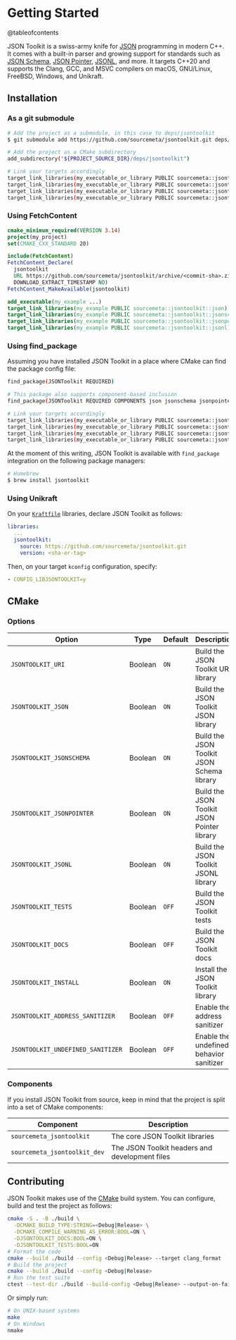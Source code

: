 Getting Started
===============

@tableofcontents

JSON Toolkit is a swiss-army knife for [JSON](https://www.json.org) programming
in modern C++. It comes with a built-in parser and growing support for
standards such as [JSON Schema](http://json-schema.org), [JSON
Pointer](https://www.rfc-editor.org/rfc/rfc6901),
[JSONL](https://jsonlines.org), and more.  It targets C++20 and supports the
Clang, GCC, and MSVC compilers on macOS, GNU/Linux, FreeBSD, Windows, and
Unikraft.

Installation
------------

### As a git submodule

```sh
# Add the project as a submodule, in this case to deps/jsontoolkit
$ git submodule add https://github.com/sourcemeta/jsontoolkit.git deps/jsontoolkit

# Add the project as a CMake subdirectory
add_subdirectory("${PROJECT_SOURCE_DIR}/deps/jsontoolkit")

# Link your targets accordingly
target_link_libraries(my_executable_or_library PUBLIC sourcemeta::jsontoolkit::json)
target_link_libraries(my_executable_or_library PUBLIC sourcemeta::jsontoolkit::jsonschema)
target_link_libraries(my_executable_or_library PUBLIC sourcemeta::jsontoolkit::jsonpointer)
target_link_libraries(my_executable_or_library PUBLIC sourcemeta::jsontoolkit::jsonl)
```

### Using FetchContent

```cmake
cmake_minimum_required(VERSION 3.14)
project(my_project)
set(CMAKE_CXX_STANDARD 20)

include(FetchContent)
FetchContent_Declare(
  jsontoolkit
  URL https://github.com/sourcemeta/jsontoolkit/archive/<commit-sha>.zip
  DOWNLOAD_EXTRACT_TIMESTAMP NO)
FetchContent_MakeAvailable(jsontoolkit)

add_executable(my_example ...)
target_link_libraries(my_example PUBLIC sourcemeta::jsontoolkit::json)
target_link_libraries(my_example PUBLIC sourcemeta::jsontoolkit::jsonschema)
target_link_libraries(my_example PUBLIC sourcemeta::jsontoolkit::jsonpointer)
target_link_libraries(my_example PUBLIC sourcemeta::jsontoolkit::jsonl)
```

### Using find_package

Assuming you have installed JSON Toolkit in a place where CMake can find the
package config file:

```sh
find_package(JSONToolkit REQUIRED)

# This package also supports component-based inclusion
find_package(JSONToolkit REQUIRED COMPONENTS json jsonschema jsonpointer jsonl)

# Link your targets accordingly
target_link_libraries(my_executable_or_library PUBLIC sourcemeta::jsontoolkit::json)
target_link_libraries(my_executable_or_library PUBLIC sourcemeta::jsontoolkit::jsonschema)
target_link_libraries(my_executable_or_library PUBLIC sourcemeta::jsontoolkit::jsonpointer)
target_link_libraries(my_executable_or_library PUBLIC sourcemeta::jsontoolkit::jsonl)
```

At the moment of this writing, JSON Toolkit is available with `find_package`
integration on the following package managers:

```sh
# Homebrew
$ brew install jsontoolkit
```

### Using Unikraft

On your [`Kraftfile`](https://unikraft.org/docs/cli/reference/kraftfile/v0.5)
libraries, declare JSON Toolkit as follows:

```yml
libraries:
  ...
  jsontoolkit:
    source: https://github.com/sourcemeta/jsontoolkit.git
    version: <sha-or-tag>
```

Then, on your target `kconfig` configuration, specify:

```yml
- CONFIG_LIBJSONTOOLKIT=y
```

CMake
-----

### Options

| Option                            | Type    | Default | Description                                 |
|-----------------------------------|---------|---------|---------------------------------------------|
| `JSONTOOLKIT_URI`                 | Boolean | `ON`    | Build the JSON Toolkit URI library          |
| `JSONTOOLKIT_JSON`                | Boolean | `ON`    | Build the JSON Toolkit JSON library         |
| `JSONTOOLKIT_JSONSCHEMA`          | Boolean | `ON`    | Build the JSON Toolkit JSON Schema library  |
| `JSONTOOLKIT_JSONPOINTER`         | Boolean | `ON`    | Build the JSON Toolkit JSON Pointer library |
| `JSONTOOLKIT_JSONL`               | Boolean | `ON`    | Build the JSON Toolkit JSONL library        |
| `JSONTOOLKIT_TESTS`               | Boolean | `OFF`   | Build the JSON Toolkit tests                |
| `JSONTOOLKIT_DOCS`                | Boolean | `OFF`   | Build the JSON Toolkit docs                 |
| `JSONTOOLKIT_INSTALL`             | Boolean | `ON`    | Install the JSON Toolkit library            |
| `JSONTOOLKIT_ADDRESS_SANITIZER`   | Boolean | `OFF`   | Enable the address sanitizer                |
| `JSONTOOLKIT_UNDEFINED_SANITIZER` | Boolean | `OFF`   | Enable the undefined behavior sanitizer     |

### Components

If you install JSON Toolkit from source, keep in mind that the project is split
into a set of CMake components:

| Component                        | Description                                    |
|----------------------------------|------------------------------------------------|
| `sourcemeta_jsontoolkit`         | The core JSON Toolkit libraries                |
| `sourcemeta_jsontoolkit_dev`     | The JSON Toolkit headers and development files |

Contributing
------------

JSON Toolkit makes use of the [CMake](https://cmake.org) build system. You can
configure, build and test the project as follows:

```sh
cmake -S . -B ./build \
  -DCMAKE_BUILD_TYPE:STRING=<Debug|Release> \
  -DCMAKE_COMPILE_WARNING_AS_ERROR:BOOL=ON \
  -DJSONTOOLKIT_DOCS:BOOL=ON \
  -DJSONTOOLKIT_TESTS:BOOL=ON
# Format the code
cmake --build ./build --config <Debug|Release> --target clang_format
# Build the project
cmake --build ./build --config <Debug|Release>
# Run the test suite
ctest --test-dir ./build --build-config <Debug|Release> --output-on-failure --progress
```

Or simply run:

```sh
# On UNIX-based systems
make
# On Windows
nmake
```
